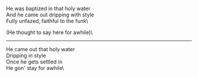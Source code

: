 He was baptized in that holy water\
And he came out dripping with style\
Fully unfazed, faithful to the funk\

(He thought to say here for awhile)\

-----

He came out that holy water\
Dripping in style\
Once he gets settled in\
He gon' stay for awhile\